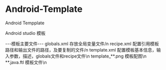 # Android-Template
Android Tempplate

Android studio 模板

---模板主要文件---
globals.xml     存放全局变量文件/n
recipe.xml      配置引用模板路径和输出文件的路径，及要复制的文件/n
template.xml    配置模板基本信息，输入参数，描述，globals文件和recipe文件\\n
template_**.png 模板配图\n
**.java.ftl     模板文件\n
